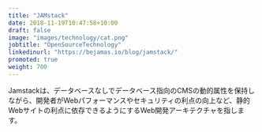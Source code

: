 ```yaml
---
title: "JAMstack"
date: 2018-11-19T10:47:58+10:00
draft: false
image: "images/technology/cat.png"
jobtitle: "OpenSourceTechnology"
linkedinurl: "https://bejamas.io/blog/jamstack/"
promoted: true
weight: 700
---
```

Jamstackは、データベースなしでデータベース指向のCMSの動的属性を保持しながら、開発者がWebパフォーマンスやセキュリティの利点の向上など、静的Webサイトの利点に依存できるようにするWeb開発アーキテクチャを指します。